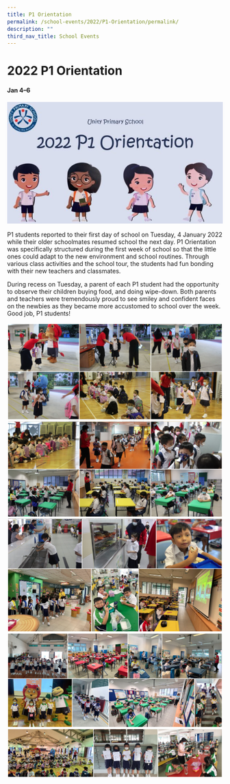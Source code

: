 ```yaml
---
title: P1 Orientation
permalink: /school-events/2022/P1-Orientation/permalink/
description: ""
third_nav_title: School Events
---
```


# 2022 P1 Orientation

#### Jan 4–6

![](/images/2022-P1-Orietation-Cover-Website-600x339.jpg)

P1 students reported to their first day of school on Tuesday, 4 January 2022 while their older schoolmates resumed school the next day. P1 Orientation was specifically structured during the first week of school so that the little ones could adapt to the new environment and school routines. Through various class activities and the school tour, the students had fun bonding with their new teachers and classmates. 

During recess on Tuesday, a parent of each P1 student had the opportunity to observe their children buying food, and doing wipe-down. Both parents and teachers were tremendously proud to see smiley and confident faces on the newbies as they became more accustomed to school over the week. Good job, P1 students!

![](/images/Orientation.png)
![](/images/Orientation2.png)
![](/images/Orientation3.png)
![](/images/Orientation4.png)
![](/images/Orientation5.png)